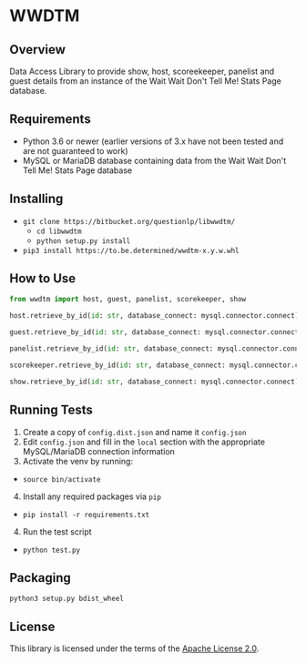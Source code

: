 # WWDTM

## Overview

Data Access Library to provide show, host, scoreekeeper, panelist and guest
details from an instance of the Wait Wait Don't Tell Me! Stats Page database.

## Requirements
 * Python 3.6 or newer (earlier versions of 3.x have not been tested and are not guaranteed to work)
 * MySQL or MariaDB database containing data from the Wait Wait Don't Tell Me! Stats Page database

## Installing

 * `git clone https://bitbucket.org/questionlp/libwwdtm/`
   * `cd libwwdtm`
   * `python setup.py install`
 * `pip3 install https://to.be.determined/wwdtm-x.y.w.whl`

## How to Use

```python
from wwdtm import host, guest, panelist, scorekeeper, show

host.retrieve_by_id(id: str, database_connect: mysql.connector.connect)

guest.retrieve_by_id(id: str, database_connect: mysql.connector.connect)

panelist.retrieve_by_id(id: str, database_connect: mysql.connector.connect)

scorekeeper.retrieve_by_id(id: str, database_connect: mysql.connector.connect)

show.retrieve_by_id(id: str, database_connect: mysql.connector.connect)
```

## Running Tests

 1. Create a copy of `config.dist.json` and name it `config.json`
 2. Edit `config.json` and fill in the `local` section with the appropriate MySQL/MariaDB connection information
 3. Activate the venv by running:
   * `source bin/activate`
 4. Install any required packages via `pip`
   * `pip install -r requirements.txt`
 4. Run the test script
   * `python test.py`

## Packaging

```python3 setup.py bdist_wheel```

## License

This library is licensed under the terms of the [Apache License 2.0](http://www.apache.org/licenses/LICENSE-2.0).

